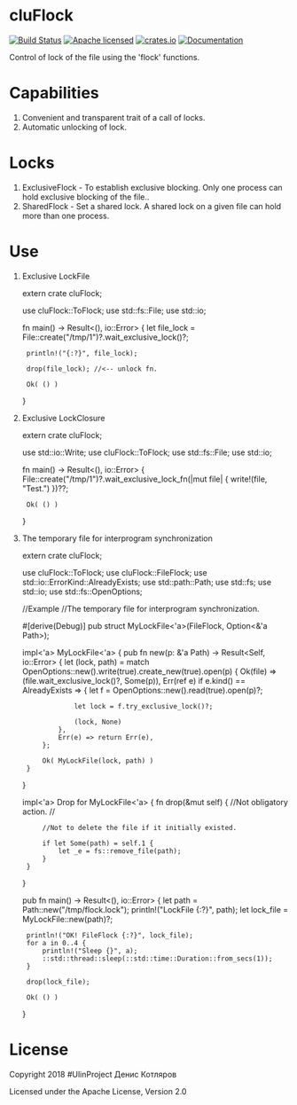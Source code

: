 # cluFlock

[![Build Status](https://travis-ci.org/clucompany/cluFlock.svg?branch=master)](https://travis-ci.org/clucompany/cluFlock)
[![Apache licensed](https://img.shields.io/badge/license-Apache%202.0-blue.svg)](./LICENSE)
[![crates.io](http://meritbadge.herokuapp.com/cluFlock)](https://crates.io/crates/cluFlock)
[![Documentation](https://docs.rs/cluFlock/badge.svg)](https://docs.rs/cluFlock)

Control of lock of the file using the 'flock' functions.


# Capabilities

1. Convenient and transparent trait of a call of locks.
2. Automatic unlocking of lock.

# Locks

1. ExclusiveFlock - To establish exclusive blocking. Only one process can hold exclusive blocking of the file..
2. SharedFlock - Set a shared lock. A shared lock on a given file can hold more than one process.


# Use
1. Exclusive LockFile


	extern crate cluFlock;

	use cluFlock::ToFlock;
	use std::fs::File;
	use std::io;

	fn main() -> Result<(), io::Error> {
		let file_lock = File::create("/tmp/1")?.wait_exclusive_lock()?;

		println!("{:?}", file_lock);
		
		drop(file_lock); //<-- unlock fn.

		Ok( () )
	}



2. Exclusive LockClosure


	extern crate cluFlock;

	use std::io::Write;
	use cluFlock::ToFlock;
	use std::fs::File;
	use std::io;

	fn main() -> Result<(), io::Error> {
		File::create("/tmp/1")?.wait_exclusive_lock_fn(|mut file| {
			write!(file,  "Test.")
		})??;

		Ok( () )
	}


3. The temporary file for interprogram synchronization


	extern crate cluFlock;

	use cluFlock::ToFlock;
	use cluFlock::FileFlock;
	use std::io::ErrorKind::AlreadyExists;
	use std::path::Path;
	use std::fs;
	use std::io;
	use std::fs::OpenOptions;

	//Example
	//The temporary file for interprogram synchronization.


	#[derive(Debug)]
	pub struct MyLockFile<'a>(FileFlock, Option<&'a Path>);

	impl<'a> MyLockFile<'a> {
		pub fn new(p: &'a Path) -> Result<Self, io::Error> {
			let (lock, path) = match OpenOptions::new().write(true).create_new(true).open(p) {
				Ok(file) => (file.wait_exclusive_lock()?, Some(p)),
				Err(ref e) if e.kind() == AlreadyExists => {
					let f = OpenOptions::new().read(true).open(p)?; 

					let lock = f.try_exclusive_lock()?;

					(lock, None)
				},
				Err(e) => return Err(e),
			};

			Ok( MyLockFile(lock, path) )
		}
	}

	impl<'a> Drop for MyLockFile<'a> {
		fn drop(&mut self) {
			//Not obligatory action.
			//

			//Not to delete the file if it initially existed.

			if let Some(path) = self.1 {
				let _e = fs::remove_file(path);
			}
		}
	}


	pub fn main() -> Result<(), io::Error> {
		let path = Path::new("/tmp/flock.lock");
		println!("LockFile {:?}", path);
		let lock_file = MyLockFile::new(path)?;

		println!("OK! FileFlock {:?}", lock_file);
		for a in 0..4 {
			println!("Sleep {}", a);
			::std::thread::sleep(::std::time::Duration::from_secs(1));
		}

		drop(lock_file);

		Ok( () )
	}




# License

Copyright 2018 #UlinProject Денис Котляров

Licensed under the Apache License, Version 2.0
